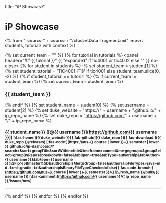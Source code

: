 <frontmatter>
title: "iP Showcase"
</frontmatter>

# iP Showcase

{% from "_course-" + course + "/studentData-fragment.md" import students, tutorials with context %}

{% set current_team = "" %}
{% for tutorial in tutorials %}
<panel header="## {{ tutorial }}" {{ "expanded" if tic4001 or tic4002 else "" }} no-close>
{% for student in students %}
{% set student_team = student[1] %}
{% set student_tutorial = 'TIC4001-F18' if tic4001 else student_team.slice(0, -2) %}
{% if student_tutorial == tutorial %}
{% if current_team != student_team %}
  {% set current_team = student_team %}
### <span class="badge bg-secondary">{{ student_team }}</span>
{% endif %}
{% set student_name = student[0] %}
{% set username = student[2] %}
{% set duke_website = "https://" + username + ".github.io/" + ip_repo_name %}
{% set duke_repo = "https://github.com/" + username + "/" + ip_repo_name %}
#### {{ student_name }} ([<span class="text-monospace">@{{ username }}</span>](https://github.com/{{ username }})) <small>[:fas-home:]({{ duke_website }}) [:fab-github:]({{ duke_repo }}) [:fas-download:]({{ duke_repo }}/releases) [:fas-code:](https://nus-{{ course | lower }}-{{ semester | lower }}.github.io/ip-dashboard/?search=&sort=groupTitle&sortWithin=title&timeframe=commit&mergegroup=&groupSelect=groupByRepos&breakdown=false&tabOpen=true&tabType=authorship&tabAuthor={{ username }}&tabRepo={{ username }}%2Fip%5Bmaster%5D&authorshipIsMergeGroup=false&authorshipFileTypes=java~md~fxml~gradle~txt&authorshipIsBinaryFileTypeChecked=false) [:fas-code-branch:](https://github.com/nus-{{ course | lower }}-{{ semester }}/{{ ip_repo_name }}/pulls/{{ username }}) [:fas-comment:](https://github.com/{{ username }}/{{ ip_repo_name }}/issues/new) </small>
<pic tags="m--cs2103 m--tic4002" src="{{ duke_website }}/Ui.png" height="750" style="max-width: 100%"  onerror="this.src='images/placeholder-small.png';"></pic><p/>

<hr>
{% endif %}
{% endfor %}

</panel>
{% endfor %}
